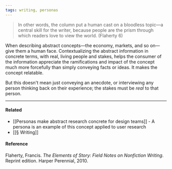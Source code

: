 ```yaml
---
tags: writing, personas
---
```


> In other words, the column put a human cast on a bloodless topic—a central skill for the writer, because people are the prism through which readers love to view the world. (Flaherty 6)

When describing abstract concepts—the economy, markets, and so on—give them a human face. Contextualizing the abstract information in concrete terms, with real, living people and stakes, helps the consumer of the information appreciate the ramifications and impact of the concept much more forcefully than simply conveying facts or ideas. It makes the concept relatable.

But this doesn't mean just conveying an anecdote, or interviewing any person thinking back on their experience; the stakes must be _real_ to that person.

---

#### Related

- [[Personas make abstract research concrete for design teams]] - A persona is an example of this concept applied to user research
- [[§ Writing]]

#### Reference

Flaherty, Francis. _The Elements of Story: Field Notes on Nonfiction Writing_. Reprint edition. Harper Perennial, 2010.
